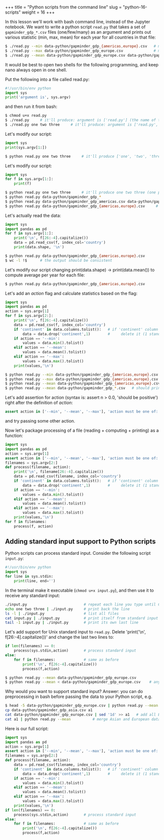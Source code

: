 +++
title = "Python scripts from the command line"
slug = "python-16-scripts"
weight = 16
+++

In this lesson we'll work with bash command line, instead of the Jupyter notebook. We want to write a python
script `read.py` that takes a set of `gapminder_gdp_*.csv` files (one/few/many) as an argument and prints out
various statistic (min, max, mean) for each year for all countries in that file:

```sh
$ ./read.py --min data-python/gapminder_gdp_{americas,europe}.csv   # minimum for each year
$ ./read.py --max data-python/gapminder_gdp_europe.csv              # maximum for each year
$ ./read.py --mean data-python/gapminder_gdp_europe.csv data-python/gapminder_gdp_asia.csv
```

It would be best to open two shells for the following programming, and keep nano always open in one shell.

Put the following into a file called read.py:

```py
#!/usr/bin/env python
import sys
print('argument is', sys.argv)
```

and then run it from bash:

```sh
$ chmod u+x read.py
$ ./read.py     # it'll produce: argument is ['read.py'] (the name of the script is always there)
$ ./read.py one two three     # it'll produce: argument is ['read.py', 'one', 'two', 'three']
```

Let's modify our script:

```py
import sys
print(sys.argv[1:])
```
```sh
$ python read.py one two three     # it'll produce ['one', 'two', 'three']
```

Let's modify our script:

```py
import sys
for f in sys.argv[1:]:
    print(f)
```
```sh
$ python read.py one two three     # it'll produce one two three (one per line)
$ python read.py data-python/gapminder_gdp_*
$ python read.py data-python/gapminder_gdp_americas.csv data-python/gapminder_gdp_europe.csv
$ python read.py data-python/gapminder_gdp_{americas,europe}.csv     # same as last line
```

Let's actually read the data:

```py
import sys
import pandas as pd
for f in sys.argv[1:]:
    print('\n', f[26:-4].capitalize())
    data = pd.read_csv(f, index_col='country')
    print(data.shape, '\n')
```
```sh
$ python read.py data-python/gapminder_gdp_{americas,europe}.csv
$ wc -l !$      # the output should be consistent
```

Let's modify our script changing print(data.shape) -> print(data.mean()) to compute average per year for each file:

```sh
$ python read.py data-python/gapminder_gdp_{americas,europe}.csv
```

Let's add an *action* flag and calculate statistics based on the flag:

```py
import sys
import pandas as pd
action = sys.argv[1]
for f in sys.argv[2:]:
    print('\n', f[26:-4].capitalize())
    data = pd.read_csv(f, index_col='country')
    if 'continent' in data.columns.tolist():   # if 'continent' column exists
        data = data.drop('continent',1)        #     delete it (1 stands for column, 0 for row)
    if action == '--min':
        values = data.min().tolist()
    elif action == '--mean':
        values = data.mean().tolist()
    elif action == '--max':
        values = data.max().tolist()
    print(values,'\n')
```
```sh
$ python read.py --min data-python/gapminder_gdp_{americas,europe}.csv
$ python read.py --max data-python/gapminder_gdp_{americas,europe}.csv
$ python read.py --mean data-python/gapminder_gdp_{americas,europe}.csv
$ python read.py --mean data-python/gapminder_gdp_*.csv   # should print data for all five continents
```

Let's add assertion for action (syntax is: assert n > 0.0, 'should be positive') right after the
definition of *action*:

```py
assert action in ['--min', '--mean', '--max'], 'action must be one of: --min --mean --max'
```

and try passing some other action.

Now let's package processing of a file (reading + computing + printing) as a function:

```py
import sys
import pandas as pd
action = sys.argv[1]
assert action in ['--min', '--mean', '--max'], 'action must be one of: --min --mean --max'
filenames = sys.argv[2:]
def process(filename, action):
    print('\n', filename[26:-4].capitalize())
    data = pd.read_csv(filename, index_col='country')
    if 'continent' in data.columns.tolist():   # if 'continent' column exists
        data = data.drop('continent',1)        #     delete it (1 stands for column, 0 for row)
    if action == '--min':
        values = data.min().tolist()
    elif action == '--mean':
        values = data.mean().tolist()
    elif action == '--max':
        values = data.max().tolist()
    print(values,'\n')
for f in filenames:
    process(f, action)
```

## Adding standard input support to Python scripts

Python scripts can process standard input. Consider the following script `input.py`:

```py
#!/usr/bin/env python
import sys
for line in sys.stdin:
    print(line, end='')
```

In the terminal make it executable (`chmod u+x input.py`), and then use it to receive any standard input:

```sh
./input.py                          # repeat each line you type until Ctrl-C
echo one two three | ./input.py     # print back the line
ls -l | ./input.py                  # list all files
cat input.py | ./input.py           # print itself from standard input
tail -1 input.py | ./input.py       # print its own last line
```

Let's add support for Unix standard input to `read.py`. Delete 'print('\n', f[26:-4].capitalize())' and change the last
two lines to:

```py
if len(filenames) == 0:
    process(sys.stdin,action)       # process standard input
else:
    for f in filenames:             # same as before
        print('\n', f[26:-4].capitalize())
        process(f,action)
```
```sh
$ python read.py --mean data-python/gapminder_gdp_europe.csv
$ python read.py --mean < data-python/gapminder_gdp_europe.csv    # anyone knows why this could be useful?
```

Why would you want to support standard input? Answer: you can do preprocessing in bash before passing the data to your
Python script, e.g.

```sh
$ head -5 data-python/gapminder_gdp_europe.csv | python read.py --mean    # process only first five countries
cp data-python/gapminder_gdp_asia.csv a1
cat data-python/gapminder_gdp_europe.csv | sed '1d' >> a1   # add all European data without the header
cat a1 | python read.py --mean          # merge Asian and European data and calculate joint statistics
```

Here is our full script:

```py
import sys
import pandas as pd
action = sys.argv[1]
assert action in ['--min', '--mean', '--max'], 'action must be one of: --min --mean --max'
filenames = sys.argv[2:]
def process(filename, action):
    data = pd.read_csv(filename, index_col='country')
    if 'continent' in data.columns.tolist():   # if 'continent' column exists
        data = data.drop('continent',1)        #     delete it (1 stands for column, 0 for row)
    if action == '--min':
        values = data.min().tolist()
    elif action == '--mean':
        values = data.mean().tolist()
    elif action == '--max':
        values = data.max().tolist()
    print(values,'\n')
if len(filenames) == 0:
    process(sys.stdin,action)       # process standard input
else:
    for f in filenames:             # same as before
        print('\n', f[26:-4].capitalize())
        process(f,action)
```
